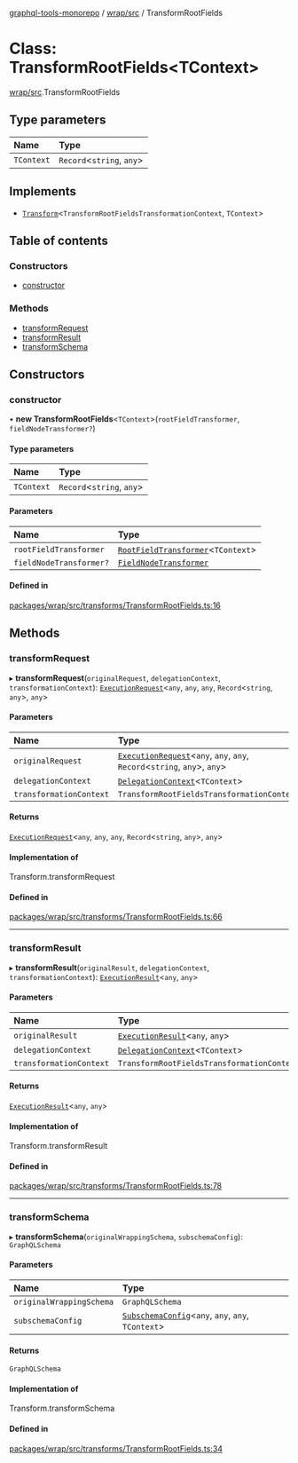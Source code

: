 [graphql-tools-monorepo](../README) / [wrap/src](../modules/wrap_src) / TransformRootFields

# Class: TransformRootFields<TContext\>

[wrap/src](../modules/wrap_src).TransformRootFields

## Type parameters

| Name       | Type                       |
| :--------- | :------------------------- |
| `TContext` | `Record`\<`string`, `any`> |

## Implements

- [`Transform`](/docs/api/interfaces/delegate_src.Transform)\<`TransformRootFieldsTransformationContext`,
  `TContext`>

## Table of contents

### Constructors

- [constructor](wrap_src.TransformRootFields#constructor)

### Methods

- [transformRequest](wrap_src.TransformRootFields#transformrequest)
- [transformResult](wrap_src.TransformRootFields#transformresult)
- [transformSchema](wrap_src.TransformRootFields#transformschema)

## Constructors

### constructor

• **new TransformRootFields**<`TContext`\>(`rootFieldTransformer`, `fieldNodeTransformer?`)

#### Type parameters

| Name       | Type                       |
| :--------- | :------------------------- |
| `TContext` | `Record`\<`string`, `any`> |

#### Parameters

| Name                    | Type                                                                            |
| :---------------------- | :------------------------------------------------------------------------------ |
| `rootFieldTransformer`  | [`RootFieldTransformer`](../modules/wrap_src#rootfieldtransformer)\<`TContext`> |
| `fieldNodeTransformer?` | [`FieldNodeTransformer`](../modules/wrap_src#fieldnodetransformer)              |

#### Defined in

[packages/wrap/src/transforms/TransformRootFields.ts:16](https://github.com/ardatan/graphql-tools/blob/master/packages/wrap/src/transforms/TransformRootFields.ts#L16)

## Methods

### transformRequest

▸ **transformRequest**(`originalRequest`, `delegationContext`, `transformationContext`):
[`ExecutionRequest`](/docs/api/interfaces/utils_src.ExecutionRequest)\<`any`, `any`, `any`,
`Record`\<`string`, `any`>, `any`>

#### Parameters

| Name                    | Type                                                                                                                           |
| :---------------------- | :----------------------------------------------------------------------------------------------------------------------------- |
| `originalRequest`       | [`ExecutionRequest`](/docs/api/interfaces/utils_src.ExecutionRequest)\<`any`, `any`, `any`, `Record`\<`string`, `any`>, `any`> |
| `delegationContext`     | [`DelegationContext`](/docs/api/interfaces/delegate_src.DelegationContext)\<`TContext`>                                        |
| `transformationContext` | `TransformRootFieldsTransformationContext`                                                                                     |

#### Returns

[`ExecutionRequest`](/docs/api/interfaces/utils_src.ExecutionRequest)\<`any`, `any`, `any`,
`Record`\<`string`, `any`>, `any`>

#### Implementation of

Transform.transformRequest

#### Defined in

[packages/wrap/src/transforms/TransformRootFields.ts:66](https://github.com/ardatan/graphql-tools/blob/master/packages/wrap/src/transforms/TransformRootFields.ts#L66)

---

### transformResult

▸ **transformResult**(`originalResult`, `delegationContext`, `transformationContext`):
[`ExecutionResult`](/docs/api/interfaces/utils_src.ExecutionResult)\<`any`, `any`>

#### Parameters

| Name                    | Type                                                                                    |
| :---------------------- | :-------------------------------------------------------------------------------------- |
| `originalResult`        | [`ExecutionResult`](/docs/api/interfaces/utils_src.ExecutionResult)\<`any`, `any`>      |
| `delegationContext`     | [`DelegationContext`](/docs/api/interfaces/delegate_src.DelegationContext)\<`TContext`> |
| `transformationContext` | `TransformRootFieldsTransformationContext`                                              |

#### Returns

[`ExecutionResult`](/docs/api/interfaces/utils_src.ExecutionResult)\<`any`, `any`>

#### Implementation of

Transform.transformResult

#### Defined in

[packages/wrap/src/transforms/TransformRootFields.ts:78](https://github.com/ardatan/graphql-tools/blob/master/packages/wrap/src/transforms/TransformRootFields.ts#L78)

---

### transformSchema

▸ **transformSchema**(`originalWrappingSchema`, `subschemaConfig`): `GraphQLSchema`

#### Parameters

| Name                     | Type                                                                                                     |
| :----------------------- | :------------------------------------------------------------------------------------------------------- |
| `originalWrappingSchema` | `GraphQLSchema`                                                                                          |
| `subschemaConfig`        | [`SubschemaConfig`](/docs/api/interfaces/delegate_src.SubschemaConfig)\<`any`, `any`, `any`, `TContext`> |

#### Returns

`GraphQLSchema`

#### Implementation of

Transform.transformSchema

#### Defined in

[packages/wrap/src/transforms/TransformRootFields.ts:34](https://github.com/ardatan/graphql-tools/blob/master/packages/wrap/src/transforms/TransformRootFields.ts#L34)
